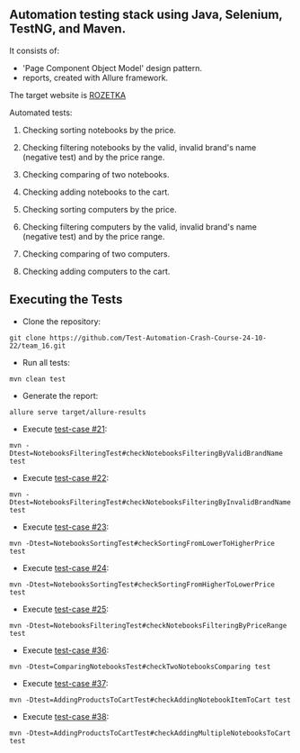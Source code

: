## Automation testing stack using Java, Selenium, TestNG, and Maven. 
It consists of:
- 'Page Component Object Model' design pattern. 
-  reports, created with Allure framework. 

The target website is [ROZETKA](https://rozetka.com.ua/ua/)

Automated tests:
1. Checking sorting notebooks by the price. 
2. Checking filtering notebooks by the valid, invalid brand's name (negative test) and by the price range.
3. Checking comparing of two notebooks. 
4. Checking adding notebooks to the cart.

5. Checking sorting computers by the price.
6. Checking filtering computers by the valid, invalid brand's name (negative test) and by the price range.
7. Checking comparing of two computers.
8. Checking adding computers to the cart.

## Executing the Tests

- Clone the repository:
```shell
git clone https://github.com/Test-Automation-Crash-Course-24-10-22/team_16.git
```
- Run all tests:
```shell
mvn clean test
```
- Generate the report:
```shell
allure serve target/allure-results
```

- Execute [test-case #21](https://github.com/Test-Automation-Crash-Course-24-10-22/team_16/issues/21):
```shell
mvn -Dtest=NotebooksFilteringTest#checkNotebooksFilteringByValidBrandName test
```
- Execute [test-case #22](https://github.com/Test-Automation-Crash-Course-24-10-22/team_16/issues/22):
```shell
mvn -Dtest=NotebooksFilteringTest#checkNotebooksFilteringByInvalidBrandName test
```
- Execute [test-case #23](https://github.com/Test-Automation-Crash-Course-24-10-22/team_16/issues/23):
```shell
mvn -Dtest=NotebooksSortingTest#checkSortingFromLowerToHigherPrice test
```
- Execute [test-case #24](https://github.com/Test-Automation-Crash-Course-24-10-22/team_16/issues/24):
```shell
mvn -Dtest=NotebooksSortingTest#checkSortingFromHigherToLowerPrice test
```
- Execute [test-case #25](https://github.com/Test-Automation-Crash-Course-24-10-22/team_16/issues/25):
```shell
mvn -Dtest=NotebooksFilteringTest#checkNotebooksFilteringByPriceRange test
```
- Execute [test-case #36](https://github.com/Test-Automation-Crash-Course-24-10-22/team_16/issues/36):
```shell
mvn -Dtest=ComparingNotebooksTest#checkTwoNotebooksComparing test
```
- Execute [test-case #37](https://github.com/Test-Automation-Crash-Course-24-10-22/team_16/issues/37):
```shell
mvn -Dtest=AddingProductsToCartTest#checkAddingNotebookItemToCart test
```
- Execute [test-case #38](https://github.com/Test-Automation-Crash-Course-24-10-22/team_16/issues/38):
```shell
mvn -Dtest=AddingProductsToCartTest#checkAddingMultipleNotebooksToCart test
```


